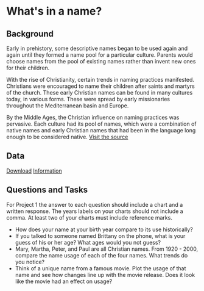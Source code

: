 # What's in a name?

## Background

Early in prehistory, some descriptive names began to be used again and again until they formed a name pool for a particular culture. Parents would choose names from the pool of existing names rather than invent new ones for their children. </br>

With the rise of Christianity, certain trends in naming practices manifested. Christians were encouraged to name their children after saints and martyrs of the church. These early Christian names can be found in many cultures today, in various forms. These were spread by early missionaries throughout the Mediterranean basin and Europe. </br>

By the Middle Ages, the Christian influence on naming practices was pervasive. Each culture had its pool of names, which were a combination of native names and early Christian names that had been in the language long enough to be considered native. [Visit the source](https://heraldry.sca.org/names/namehist.html) </br>

## Data

[Download](https://raw.githubusercontent.com/byuidatascience/data4names/master/data-raw/names_year/names_year.csv)
[Information](https://github.com/byuidatascience/data4names/blob/master/data.md)

## Questions and Tasks

For Project 1 the answer to each question should include a chart and a written response. The years labels on your charts should not include a comma. At least two of your charts must include reference marks.

- How does your name at your birth year compare to its use historically?
- If you talked to someone named Brittany on the phone, what is your guess of his or her age? What ages would you not guess?
- Mary, Martha, Peter, and Paul are all Christian names. From 1920 - 2000, compare the name usage of each of the four names. What trends do you notice?
- Think of a unique name from a famous movie. Plot the usage of that name and see how changes line up with the movie release. Does it look like the movie had an effect on usage?
